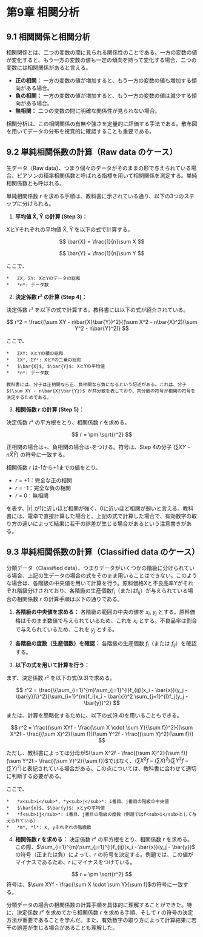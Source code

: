# 第9章 相関分析

## 9.1 相関関係と相関分析

相関関係とは、二つの変数の間に見られる関係性のことである。一方の変数の値が変化すると、もう一方の変数の値も一定の傾向を持って変化する場合、二つの変数には相関関係があると言える。

*   **正の相関：** 一方の変数の値が増加すると、もう一方の変数の値も増加する傾向がある場合。
*   **負の相関：** 一方の変数の値が増加すると、もう一方の変数の値は減少する傾向がある場合。
*   **無相関：** 二つの変数の間に明確な関係性が見られない場合。

相関分析は、この相関関係の有無や強さを定量的に評価する手法である。散布図を用いてデータの分布を視覚的に確認することも重要である。

## 9.2 単純相関係数の計算（Raw data のケース）

生データ（Raw data）、つまり個々のデータがそのままの形で与えられている場合、ピアソンの積率相関係数と呼ばれる指標を用いて相関関係を測定する。単純相関係数とも呼ばれる。

単純相関係数 *r* を求める手順は、教科書に示されている通り、以下の3つのステップに分けられる。

1.  **平均値 X̄, Ȳ の計算 (Step 3)：**

XとYそれぞれの平均値 X̄, Ȳ を以下の式で計算する。

$$
\bar{X} = \frac{1}{n}\sum X
$$

$$
\bar{Y} = \frac{1}{n}\sum Y
$$

ここで、

    *   ΣX, ΣY: XとYのデータの総和
    *   *n*: データ数

2.  **決定係数 r² の計算 (Step 4)：**

決定係数 *r*² を以下の式で計算する。教科書には以下の式が紹介されている。

$$
r^2 = \frac{(\sum XY - n\bar{X}\bar{Y})^2}{(\sum X^2 - n\bar{X}^2)(\sum Y^2 - n\bar{Y}^2)}
$$

ここで、

    *   ΣXY: XとYの積の総和
    *   ΣX², ΣY²: XとYの二乗の総和
    *   $\bar{X}$, $\bar{Y}$: XとYの平均値
    *   *n*: データ数

    教科書には、分子は正相関なら正、負相関なら負になるという記述がある。これは、分子 $(\sum XY - n\bar{X}\bar{Y})$ が共分散を表しており、共分散の符号が相関の符号を決定するためである。

3.  **相関係数 *r* の計算 (Step 5)：**

決定係数 *r*² の平方根をとり、相関係数 *r* を求める。

$$
r = \pm \sqrt{r^2}
$$

正相関の場合は+、負相関の場合は-をつける。符号は、Step 4の分子 $(\sum XY - n\bar{X}\bar{Y})$ の符号に一致する。

相関係数 *r* は-1から+1までの値をとり、

*   *r* = +1：完全な正の相関
*   *r* = -1：完全な負の相関
*   *r* = 0：無相関

を表す。|r| が1に近いほど相関が強く、0に近いほど相関が弱いと言える。教科書には、電卓で直接計算した場合と、上記の式で計算した場合で、有効数字の取り方の違いによって結果に若干の誤差が生じる場合があるという注意書きがある。

## 9.3 単純相関係数の計算（Classified data のケース）

分類データ（Classified data）、つまりデータがいくつかの階級に分けられている場合、上記の生データの場合の式をそのまま用いることはできない。このような場合は、各階級の中央値を用いて計算を行う。原料価格Xと不良品率Yがそれぞれ階級分けされており、各階級の生産個数f<sub>i</sub>（またはf<sub>ij</sub>）が与えられている場合の相関係数 *r* の計算手順は以下の通りである。

1.  **各階級の中央値を求める：** 各階級の範囲の中央の値を *x<sub>i</sub>*, *y<sub>j</sub>* とする。原料価格はそのまま数値で与えられているため、これを *x<sub>i</sub>* とする。不良品率は割合で与えられているため、これを *y<sub>j</sub>* とする。

2.  **各階級の度数（生産個数）を確認：** 各階級の生産個数 *f<sub>i</sub>*（または *f<sub>ij</sub>*）を確認する。

3.  **以下の式を用いて計算を行う：**

まず、決定係数 *r*² を以下の式(9.3)で求める。

$$
r^2 = \frac{\{\sum_{i=1}^{m}\sum_{j=1}^{l}f_{ij}(x_i - \bar{x})(y_j - \bar{y})\}^2}{\sum_{i=1}^{m}f_i(x_i - \bar{x})^2 \sum_{j=1}^{l}f_j(y_j - \bar{y})^2}
$$

または、計算を簡略化するために、以下の式(9.4)を用いることもできる。

$$
r^2 = \frac{(\sum XYf - \frac{\sum X \cdot \sum Y}{\sum f})^2}{(\sum X^2f - \frac{(\sum X)^2}{\sum f})(\sum Y^2f - \frac{(\sum Y)^2}{\sum f})}
$$

ただし、教科書によっては分母が$(\sum X^2f - \frac{(\sum X)^2}{\sum f})(\sum Y^2f - \frac{(\sum Y)^2}{\sum f})$ではなく、$(\sum X^2f - (\sum X)^2)(\sum Y^2f - (\sum Y)^2)$と表記されている場合がある。この点については、教科書に合わせて適切に判断する必要がある。

ここで、

    *   *x<sub>i</sub>*, *y<sub>j</sub>*: i番目、j番目の階級の中央値
    *   $\bar{x}$, $\bar{y}$: xとyの平均値
    *   *f<sub>ij</sub>*: i番目、j番目の階級の度数（例題ではf<sub>i</sub>として与えられている）
    *   *m*, *l*: x, yそれぞれの階級数

4.  **相関係数 *r* を求める：** 決定係数 *r*² の平方根をとり、相関係数 *r* を求める。この際、$\sum_{i=1}^{m}\sum_{j=1}^{l}f_{ij}(x_i - \bar{x})(y_j - \bar{y})$ の符号（正または負）によって、*r* の符号を決定する。例題では、この値がマイナスであるため、*r* にマイナスをつけている。

$$
r = \pm \sqrt{r^2}
$$
符号は、$\sum XYf - \frac{\sum X \cdot \sum Y}{\sum f}$の符号に一致する。

分類データの場合の相関係数の計算手順を具体的に理解することができた。特に、決定係数 *r*² を求めてから相関係数 *r* を求める手順、そして *r* の符号の決定方法が重要であることを学んだ。また、有効数字の取り方によって計算結果に若干の誤差が生じる場合があることも理解した。